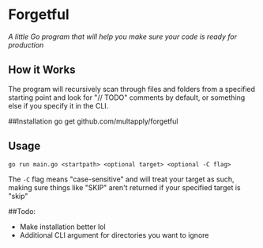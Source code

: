 # Forgetful

*A little Go program that will help you make sure your code is ready for production*

## How it Works
The program will recursively scan through files and folders from a specified starting point and look for "// TODO" comments by default, or something else if you specify it in the CLI.

##Installation
    go get github.com/multapply/forgetful

## Usage
    go run main.go <startpath> <optional target> <optional -C flag>

The `-C` flag means "case-sensitive" and will treat your target as such, making sure things like "SKIP" aren't returned if your specified target is "skip"

##Todo:
 + Make installation better lol
 + Additional CLI argument for directories you want to ignore